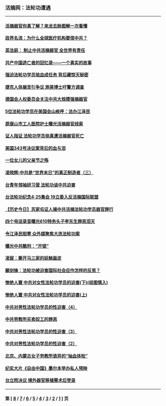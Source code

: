 ### 活摘网：法轮功遭遇
---
#### [活摘器官你真了解？来龙去脉图解一次看懂](../../pages/nf5881/n13013820.md?07180430) 
#### [政界名流：为什么全球医疗机构要信中共？](../../pages/nf5881/n11945479.md?07180430) 
#### [英法庭： 制止中共活摘器官 全世界有责任](../../pages/nf5881/n11330691.md?07180430) 
#### [共产中国逃亡者的回忆录——一个真实的故事](../../pages/nf5881/n10918649.md?07180430) 
#### [强迫法轮功学员验血成任务 背后藏惊天秘密](../../pages/nf5881/n4252384.md?07180430) 
#### [捷克人体展览引争议 旅美博士吁警方调查](../../pages/nf5881/n9429187.md?07180430) 
#### [德国会人权委员会关注中共大规模强摘器官](../../pages/nf5881/n8418950.md?07180430) 
#### [5位法轮功学员在美国会山疾呼：法办江泽民](../../pages/nf5881/n8101519.md?07180430) 
#### [原唐山市工人医院护士曝光活摘器官线索](../../pages/nf5881/n8076384.md?07180430) 
#### [证人指证 法轮功学员徐真遭活摘器官死亡](../../pages/nf5881/n8042467.md?07180430) 
#### [美国343号决议案背后的血与泪](../../pages/nf5881/n8020684.md?07180430) 
#### [一位女儿的父亲节之殇](../../pages/nf5881/n8014122.md?07180430) 
#### [凌晓辉:中共是“世界末日”的真正制造者（三）](../../pages/nf5881/n4210333.md?07180430) 
#### [台青年领袖研习营 法轮功谈中共迫害](../../pages/nf5881/n4141857.md?07180430) 
#### [台法轮功纪念4‧25集会 19立委入反活摘国际联盟](../../pages/nf5881/n4141821.md?07180430) 
#### [【历史今日】苏家屯证人揭中共活摘法轮功学员器官罪行](../../pages/nf5881/n4135912.md?07180430) 
#### [四个电话录音曝光610特务头子李东生罪恶滔天](../../pages/nf5881/n4040060.md?07180430) 
#### [令江泽民胆寒 众外媒聚焦大连法轮功案](../../pages/nf5881/n3932671.md?07180430) 
#### [曝光中共酷刑：“开锁”](../../pages/nf5881/n3889373.md?07180430) 
#### [凌宸：撕开马三家的妖魅画皮](../../pages/nf5881/n3849369.md?07180430) 
#### [郦剑锋：法轮功被迫害国际社会应作怎样的反思？](../../pages/nf5881/n3824560.md?07180430) 
#### [惨绝人寰 中共对女性法轮功学员的迫害(下)(组图慎入)](../../pages/nf5881/n3816285.md?07180430) 
#### [惨绝人寰 中共对女性法轮功学员的迫害(上)](../../pages/nf5881/n3815374.md?07180430) 
#### [中共对男性法轮功学员的性迫害（4）](../../pages/nf5881/n3769144.md?07180430) 
#### [中共劳教所买卖奴工的罪恶](../../pages/nf5881/n3769378.md?07180430) 
#### [中共对男性法轮功学员的性迫害（3）](../../pages/nf5881/n3768231.md?07180430) 
#### [中共对男性法轮功学员的性迫害（2）](../../pages/nf5881/n3767211.md?07180430) 
#### [北京、内蒙古女子劳教所诡异的“抽血体检”](../../pages/nf5881/n3753158.md?07180430) 
#### [纪实大片《自由中国》墨尔本举办私人预映](../../pages/nf5881/n3743337.md?07180430) 
#### [台立院决议 境外器官移植需术后登录](../../pages/nf5881/n3741520.md?07180430) 

---
#### 第 [ [8](./8.md?07180430) / [7](./7.md?07180430) / [6](./6.md?07180430) / [5](./5.md?07180430) / [4](./4.md?07180430) / [3](./3.md?07180430) / [2](./2.md?07180430) / [1](./1.md?07180430) ] 页
